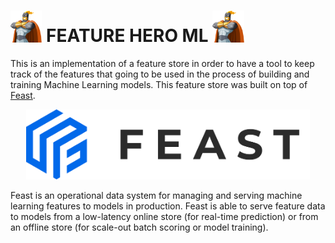 # <img src="assets/imgs/superhero_logo.png" width="10%"/> **FEATURE HERO ML** <img src="assets/imgs/superhero_logo.png" width="10%"/>
This is an implementation of a feature store in order to have a tool to keep track of the features that going to be used in the process of building and training Machine Learning models. This feature store was built on top of [Feast](https://docs.feast.dev/).

<p align="center">
    <img src="assets/imgs/feast_logo.png" width="90%"/>
</p>

Feast is an operational data system for managing and serving machine learning features to models in production. Feast is able to serve feature data to models from a low-latency online store (for real-time prediction) or from an offline store (for scale-out batch scoring or model training).
